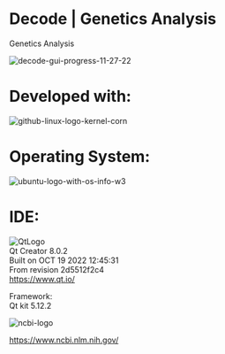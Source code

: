 # Decode | Genetics Analysis
Genetics Analysis 

![decode-gui-progress-11-27-22](https://user-images.githubusercontent.com/22214754/204402547-38394c1f-7ece-4941-86ea-95d7c7b1e5e1.gif)  

# Developed with:  

![github-linux-logo-kernel-corn](https://user-images.githubusercontent.com/22214754/196063512-495e0624-c344-4b32-9507-0f4fbc85a633.png)      

# **Operating System:**    

![ubuntu-logo-with-os-info-w3](https://user-images.githubusercontent.com/22214754/196061656-421dd522-86bc-4596-aa12-04a51b8627d3.png)                

# **IDE:**       
![QtLogo](https://user-images.githubusercontent.com/22214754/179895211-d52559ab-35df-4fcc-bf69-7377739330d4.png)    
Qt Creator 8.0.2      
Built on OCT 19 2022 12:45:31    
From revision 2d5512f2c4   
https://www.qt.io/   

Framework:    
Qt kit 5.12.2  

![ncbi-logo](https://user-images.githubusercontent.com/22214754/204448800-2b846e5b-2c68-4c4e-8687-43aac8ac752e.png)  
 
https://www.ncbi.nlm.nih.gov/  
